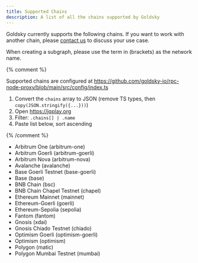 ```yaml
---
title: Supported Chains
description: A list of all the chains supported by Goldsky
---
```


Goldsky currently supports the following chains. If you want to work with another chain, please [contact us](mailto:support@goldsky.com?subject=Supported%20Chains) to discuss your use case.

When creating a subgraph, please use the term in (brackets) as the network name.

{% comment %}

Supported chains are configured at https://github.com/goldsky-io/rpc-node-proxy/blob/main/src/config/index.ts

1. Convert the `chains` array to JSON (remove TS types, then `copy(JSON.stringify({...}))`)
2. Open https://jqplay.org
3. Filter: `.chains[] | .name`
4. Paste list below, sort ascending

{% /comment %}

- Arbitrum One (arbitrum-one)
- Arbitrum Goerli (arbitrum-goerli)
- Arbitrum Nova (arbitrum-nova)
- Avalanche (avalanche)
- Base Goerli Testnet (base-goerli)
- Base (base)
- BNB Chain (bsc)
- BNB Chain Chapel Testnet (chapel)
- Ethereum Mainnet (mainnet)
- Ethereum-Goerli (goerli)
- Ethereum-Sepolia (sepolia)
- Fantom (fantom)
- Gnosis (xdai)
- Gnosis Chiado Testnet (chiado)
- Optimism Goerli (optimism-goerli)
- Optimism (optimism)
- Polygon (matic)
- Polygon Mumbai Testnet (mumbai)
